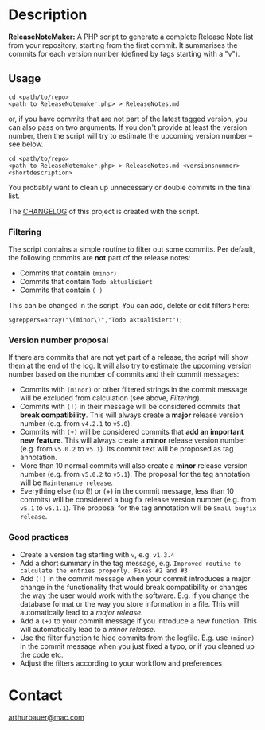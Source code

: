 Description
===============

**ReleaseNoteMaker:** A PHP script to generate a complete Release Note list from your repository, starting from the first commit. It summarises the commits for each version number (defined by tags starting with a "v"). 

## Usage
 
    cd <path/to/repo>
    <path to ReleaseNotemaker.php> > ReleaseNotes.md

or, if you have commits that are not part of the latest tagged version, you can also pass on two arguments. If you don't provide at least the version number, then the script will try to estimate the upcoming version number – see below.

    cd <path/to/repo>
    <path to ReleaseNotemaker.php> > ReleaseNotes.md <versionsnummer> <shortdescription>


You probably want to clean up unnecessary or double commits in the final list.

The [CHANGELOG](CHANGELOG.md) of this project is created with the script.

### Filtering
The script contains a simple routine to filter out some commits. Per default, the following commits are **not** part of the release notes:

* Commits that contain `(minor)`
* Commits that contain `Todo aktualisiert`
* Commits that contain `(-)`

This can be changed in the script. You can add, delete or edit filters here:

```
$greppers=array("\(minor\)","Todo aktualisiert");
```

### Version number proposal
If there are commits that are not yet part of a release, the script will show them at the end of the log. It will also try to estimate the upcoming version number based on the number of commits and their commit messages:

- Commits with `(minor)` or other filtered strings in the commit message will be excluded from calculation (see above, *Filtering*).
- Commits with `(!)` in their message will be considered commits that **break compatibility**. This will always create a **major** release version number (e.g. from `v4.2.1` to `v5.0`).
- Commits with `(+)` will be considered commits that **add an important new feature**. This will always create a **minor** release version number (e.g. from `v5.0.2` to `v5.1`). Its commit text will be proposed as tag annotation.
- More than 10 normal commits will also create a **minor** release version number (e.g. from `v5.0.2` to `v5.1`). The proposal for the tag annotation will be `Maintenance release`. 
- Everything else (no (!) or (+) in the commit message, less than 10 commits) will be considered a bug fix release version number (e.g. from `v5.1` to `v5.1.1`). The proposal for the tag annotation will be `Small bugfix release`.

### Good practices

* Create a version tag starting with `v`, e.g. `v1.3.4`
* Add a short summary in the tag message, e.g. `Improved routine to calculate the entries properly. Fixes #2 and #3`
* Add `(!)` in the commit message when your commit introduces a major change in the functionality that would break compatibility or changes the way the user would work with the software. E.g. if you change the database format or the way you store information in a file. This will automatically lead to a *major release*.
* Add a `(+)` to your commit message if you introduce a new function. This will automatically lead to a *minor release*.
* Use the filter function to hide commits from the logfile. E.g. use `(minor)` in the commit message when you just fixed a typo, or if you cleaned up the code etc.
* Adjust the filters according to your workflow and preferences 

Contact
===============
arthurbauer@mac.com